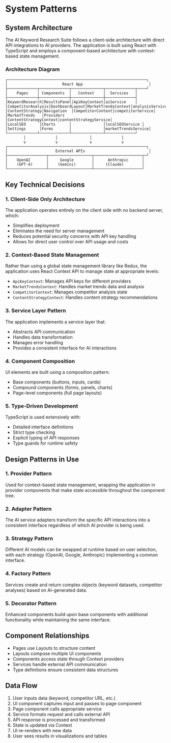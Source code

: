 # System Patterns

## System Architecture
The AI Keyword Research Suite follows a client-side architecture with direct API integrations to AI providers. The application is built using React with TypeScript and employs a component-based architecture with context-based state management.

### Architecture Diagram
```
┌─────────────────────────────────────────────────────────────┐
│                        React App                             │
├─────────────┬─────────────┬──────────────┬─────────────┬────┘
│    Pages    │ Components  │   Context    │  Services   │
├─────────────┼─────────────┼──────────────┼─────────────┤
│KeywordResearch│ResultsPanel│ApiKeyContext│aiService    │
│CompetitorAnalysis│DashboardLayout│MarketTrendsContext│analysisService│
│ContentStrategy│Navigation  │CompetitorContext│competitorService│
│MarketTrends   │Providers   │ContentStrategyContext│contentStrategyService│
│LocalSEO      │Charts      │              │localSEOService │
│Settings      │Forms       │              │marketTrendsService│
└─────────────┴─────────────┴──────────────┴─────────────┘
        │             │              │             │
        v             v              v             v
┌─────────────────────────────────────────────────────────────┐
│                     External APIs                            │
├─────────────────┬───────────────────┬─────────────────────┬─┘
│    OpenAI       │     Google        │      Anthropic      │
│    (GPT-4)      │    (Gemini)       │     (Claude)        │
└─────────────────┴───────────────────┴─────────────────────┘
```

## Key Technical Decisions

### 1. Client-Side Only Architecture
The application operates entirely on the client side with no backend server, which:
- Simplifies deployment
- Eliminates the need for server management
- Reduces potential security concerns with API key handling
- Allows for direct user control over API usage and costs

### 2. Context-Based State Management
Rather than using a global state management library like Redux, the application uses React Context API to manage state at appropriate levels:
- `ApiKeyContext`: Manages API keys for different providers
- `MarketTrendsContext`: Handles market trends data and analysis
- `CompetitorContext`: Manages competitor analysis state
- `ContentStrategyContext`: Handles content strategy recommendations

### 3. Service Layer Pattern
The application implements a service layer that:
- Abstracts API communication
- Handles data transformation
- Manages error handling
- Provides a consistent interface for AI interactions

### 4. Component Composition
UI elements are built using a composition pattern:
- Base components (buttons, inputs, cards)
- Compound components (forms, panels, charts)
- Page-level components (full page layouts)

### 5. Type-Driven Development
TypeScript is used extensively with:
- Detailed interface definitions
- Strict type checking
- Explicit typing of API responses
- Type guards for runtime safety

## Design Patterns in Use

### 1. Provider Pattern
Used for context-based state management, wrapping the application in provider components that make state accessible throughout the component tree.

### 2. Adapter Pattern
The AI service adapters transform the specific API interactions into a consistent interface regardless of which AI provider is being used.

### 3. Strategy Pattern
Different AI models can be swapped at runtime based on user selection, with each strategy (OpenAI, Google, Anthropic) implementing a common interface.

### 4. Factory Pattern
Services create and return complex objects (keyword datasets, competitor analyses) based on AI-generated data.

### 5. Decorator Pattern
Enhanced components build upon base components with additional functionality while maintaining the same interface.

## Component Relationships
- Pages use Layouts to structure content
- Layouts compose multiple UI components
- Components access state through Context providers
- Services handle external API communication
- Type definitions ensure consistent data structures

## Data Flow
1. User inputs data (keyword, competitor URL, etc.)
2. UI component captures input and passes to page component
3. Page component calls appropriate service
4. Service formats request and calls external API
5. API response is processed and transformed
6. State is updated via Context
7. UI re-renders with new data
8. User sees results in visualizations and tables 